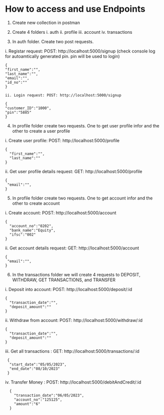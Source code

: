 # How to access and use Endpoints

1.  Create new collection in postman
2.  Create 4 folders
    i. auth
    ii. profile
    iii. account
    iv. transactions

3.  In auth folder. Create two post requests.

i. Registar request: POST: http://localhost:5000/signup (check console log for autoamtically generated pin. pin will be used to login)

    {
    "first_name":"",
    "last_name":"",
    "email":"",
    "id_no":""
    }

    ii. Login request: POST: http://localhost:5000/signup

    {
    "customer_ID":"1000",
    "pin":"5885"
    }

4.  In profile folder create two requests. One to get user profile infor and the other to create a user profile

i. Create user profile: POST: http://localhost:5000/profile

    {
      "first_name":"",
      "last_name":""
    }

ii. Get user profile details request: GET: http://localhost:5000/profile

    {
     "email":"",
    }

5. In profile folder create two requests. One to get account infor and the other to create account

i. Create account: POST: http://localhost:5000/account

    {
      "account_no":"0202",
      "bank_name":"Equity",
      "ifsc":"002"
    }

ii. Get account details request: GET: http://localhost:5000/account

    {
     "email":"",
    }

6. In the transactions folder we will create 4 requests to DEPOSIT, WITHDRAW, GET TRANSACTIONS, and TRANSFER

i. Deposit into account: POST: http://localhost:5000/deposit/:id

    {
      "transaction_date":"",
      "deposit_amount":""
    }

ii. Withdraw from account: POST: http://localhost:5000/withdraw/:id

    {
      "transaction_date":"",
      "deposit_amount":""
    }

iii. Get all transactions : GET: http://localhost:5000/transactions/:id

     {
      "start_date":"05/05/2023",
      "end_date":"08/10/2023"
     }

iv. Transfer Money : POST: http://localhost:5000/debitAndCredit/:id

      {
        "transaction_date":"06/05/2023",
        "account_no":"125125",
        "amount":"6"
      }
